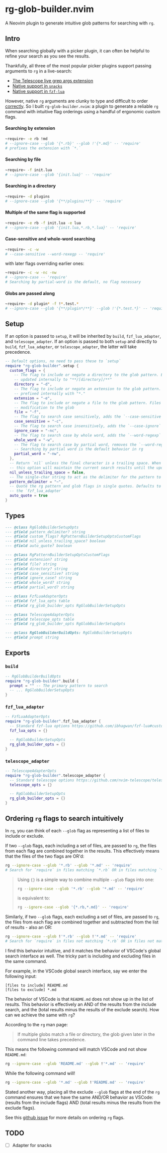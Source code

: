 # rg-glob-builder.nvim

A Neovim plugin to generate intuitive glob patterns for searching with `rg`.

## Intro

When searching globally with a picker plugin, it can often be helpful to refine your search as you see the results. 

Thankfully, all three of the most popular picker plugins support passing arguments to `rg` in a live-search:

- [The Telescope live grep args extension](https://github.com/nvim-telescope/telescope-live-grep-args.nvim)
- [Native support in `snacks`](https://github.com/folke/snacks.nvim/discussions/461#discussioncomment-11894765)
- [Native support in `fzf-lua`](https://github.com/ibhagwan/fzf-lua/wiki#how-can-i-restrict-grep-search-to-certain-files)

However, native `rg` arguments are clunky to type and difficult to order [correctly](https://github.com/ElanMedoff/rg-glob-builder.nvim#ordering-rg-flags-to-search-intuitively). So I built `rg-glob-builder.nvim`: a plugin to generate a reliable `rg` command with intuitive flag orderings using a handful of ergonomic custom flags.

#### Searching by extension
```bash
~require~ -e rb !md
# --ignore-case --glob '{*.rb}' --glob !'{*.md}' -- 'require'
# prefixes the extension with `*.`
```

#### Searching by file
```bash
~require~ -f init.lua
# --ignore-case --glob '{init.lua}' -- 'require'
```

#### Searching in a directory
```bash
~require~ -d plugins
# --ignore-case --glob '{**/plugins/**}' -- 'require'
```

#### Multiple of the same flag is supported
```bash
~require~ -e rb -f init.lua -e lua
# --ignore-case --glob '{init.lua,*.rb,*.lua}' -- 'require'
```

#### Case-sensitive and whole-word searching
```bash
~require~ -c -w
# --case-sensitive --word-rexegp -- 'require'
```

with later flags overriding earlier ones:
```bash
~require~ -c -w -nc -nw
# --ignore-case -- 'require'
# Searching by partial-word is the default, no flag necessary
```

#### Globs are passed along
```bash
~require~ -d plugin* -f !*.test.*
# --ignore-case --glob '{**/plugin*/**}' --glob !'{*.test.*}' -- 'require'
```

## Setup

If an option is passed to `setup`, it will be inherited by `build`, `fzf_lua_adapter`, and `telescope_adapter`. If an option is passed to both `setup` and directly to `build`, `fzf_lua_adapter`, or `telescope_adapter`, the latter will take precedence.

```lua
-- Default options, no need to pass these to `setup`
require "rg-glob-builder".setup {
  custom_flags = {
    -- The flag to include or negate a directory to the glob pattern. Extensions are 
    -- updated internally to "**/[directory]/**"
    directory = "-d",
    -- The flag to include or negate an extension to the glob pattern. Extensions are 
    -- prefixed internally with "*."
    extension = "-e",
    -- The flag to include or negate a file to the glob pattern. Files are passed without 
    -- modification to the glob
    file = "-f",
    -- The flag to search case sensitively, adds the `--case-sensitive` flag
    case_sensitive = "-c",
    -- The flag to search case insensitively, adds the `--case-ignore` flag
    ignore_case = "-nc",
    -- The flag to search case by whole word, adds the `--word-regexp` flag
    whole_word = "-w",
    -- The flag to search case by partial word, removes the `--word-regexp` flag 
    -- Searching by partial word is the default behavior in rg
    partial_word = "-nw",
  },
  -- Return `nil` unless the final character is a trailing space. When updating the flags, 
  -- this option will maintain the current search results until the update is complete
  nil_unless_trailing_space = false,
  -- The single-char string to act as the delimiter for the pattern to pass to rg
  pattern_delimiter = "~",
  -- Quote the rg pattern and glob flags in single quotes. Defaults to true, except for in 
  -- the `fzf_lua_adapter`
  auto_quote = true
}
```

## Types 
```lua
--- @class RgGlobBuilderSetupOpts
--- @field pattern_delimiter? string
--- @field custom_flags? RgPatternBuilderSetupOptsCustomFlags
--- @field nil_unless_trailing_space? boolean
--- @field auto_quote? boolean

--- @class RgPatternBuilderSetupOptsCustomFlags
--- @field extension? string
--- @field file? string
--- @field directory? string
--- @field case_sensitive? string
--- @field ignore_case? string
--- @field whole_word? string
--- @field partial_word? string

--- @class FzfLuaAdapterOpts
--- @field fzf_lua_opts table
--- @field rg_glob_builder_opts RgGlobBuilderSetupOpts

--- @class TelescopeAdapterOpts
--- @field telescope_opts table
--- @field rg_glob_builder_opts RgGlobBuilderSetupOpts

--- @class RgGlobBuilderBuildOpts: RgGlobBuilderSetupOpts
--- @field prompt string
```

## Exports

### `build`
```lua
-- RgGlobBuilderBuildOpts
require "rg-glob-builder".build {
  prompt = "" -- The primary pattern to search
  -- ... RgGlobBuilderSetupOpts
}
```

### `fzf_lua_adapter`
```lua
-- FzfLuaAdapterOpts
require "rg-glob-builder".fzf_lua_adapter {
  -- Standard fzf-lua options https://github.com/ibhagwan/fzf-lua#customization
  fzf_lua_opts = {}

  -- RgGlobBuilderSetupOpts
  rg_glob_builder_opts = {}
}
```

### `telescope_adapter`
```lua
-- TelescopeAdapterOpts
require "rg-glob-builder".telescope_adapter {
  -- Standard telescope options https://github.com/nvim-telescope/telescope.nvim#customization
  telescope_opts = {}

  -- RgGlobBuilderSetupOpts
  rg_glob_builder_opts = {}
}
```

## Ordering `rg` flags to search intuitively

In `rg`, you can think of each `--glob` flag as representing a list of files to include or exclude. 

If two `--glob` flags, each including a set of files, are passed to `rg`, the files from each flag are combined together in the results. This effectively means that the files of the two flags are OR'd:

```bash
rg --ignore-case --glob '*.rb' --glob '*.md' -- 'require'
# Search for `require` in files matching `*.rb` OR in files matching `*.md`
```

> Using `{}` is a simple way to combine multiple `--glob` flags into one:
> ```bash
> rg --ignore-case --glob '*.rb' --glob '*.md' -- 'require'
> ```
> is equivalent to:
> ```bash
> rg --ignore-case --glob '{*.rb,*.md}' -- 'require'
> ```

Similarly, if two `--glob` flags, each excluding a set of files, are passed to `rg`, the files from each flag are combined together and subtracted from the list of results - also an OR:

```bash
rg --ignore-case --glob !'*.rb' --glob !'*.md' -- 'require'
# Search for `require` in files not matching `*.rb` OR in files not matching `*.md`
```

I find this behavior intuitive, and it matches the behavior of VSCode's global search interface as well. The tricky part is including and excluding files in the same command.

For example, in the VSCode global search interface, say we enter the following input:

```
[files to include] README.md
[files to exclude] *.md
```

The behavior of VSCode is that `README.md` does not show up in the list of results. This behavior is effectively an AND of the results from the include search, and the (total results minus the results of the exclude search). How can we achieve the same with `rg`?

According to the `rg` man page:

> If multiple globs match a file or directory, the glob given later in the command line takes precedence.

This means the following command will match VSCode and not show `README.md`:

```bash
rg --ignore-case --glob 'README.md' --glob !'*.md' -- 'require'
```

While the following command will!

```bash
rg --ignore-case --glob '*.md' --glob !'README.md' -- 'require'
```

Stated another way, placing all the exclude `--glob` flags at the end of the `rg` command ensures that we have the same AND/OR behavior as VSCode: (results from the include flags) AND (total results minus the results from the exclude flags).

See this [github issue](https://github.com/BurntSushi/ripgrep/issues/809#issuecomment-366366982) for more details on ordering `rg` flags.

## TODO
- [ ] Adapter for snacks
